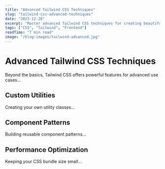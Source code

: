 ```yaml
---
title: "Advanced Tailwind CSS Techniques"
slug: "tailwind-css-advanced-techniques"
date: "2023-12-28"
excerpt: "Master advanced Tailwind CSS techniques for creating beautiful, maintainable designs."
tags: ["CSS", "Tailwind", "Frontend"]
readTime: "7 min read"
image: "/blog-images/tailwind-advanced.jpg"
---
```


# Advanced Tailwind CSS Techniques

Beyond the basics, Tailwind CSS offers powerful features for advanced use cases...

## Custom Utilities

Creating your own utility classes...

## Component Patterns

Building reusable component patterns...

## Performance Optimization

Keeping your CSS bundle size small...